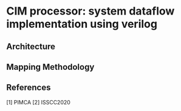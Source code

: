 # CIM processor: system dataflow implementation using verilog

## Architecture

## Mapping Methodology

## References

[1] PIMCA
[2] ISSCC2020
